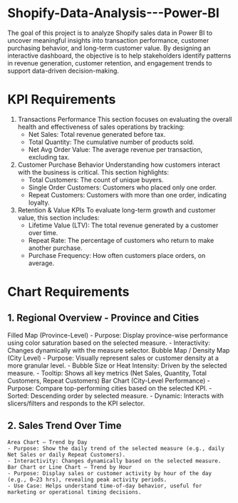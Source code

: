# Shopify-Data-Analysis---Power-BI
The goal of this project is to analyze Shopify sales data in Power BI to uncover meaningful insights into transaction performance, customer purchasing behavior, and long-term customer value. By designing an interactive dashboard, the objective is to help stakeholders identify patterns in revenue generation, customer retention, and engagement trends to support data-driven decision-making.

# KPI Requirements
1. Transactions Performance
    This section focuses on evaluating the overall health and effectiveness of sales operations by tracking:
    - Net Sales: Total revenue generated before tax.
    - Total Quantity: The cumulative number of products sold.
    - Net Avg Order Value: The average revenue per transaction, excluding tax.
2. Customer Purchase Behavior
    Understanding how customers interact with the business is critical. This section highlights:
    - Total Customers: The count of unique buyers.
    - Single Order Customers: Customers who placed only one order.
    - Repeat Customers: Customers with more than one order, indicating loyalty.
3. Retention & Value KPIs
    To evaluate long-term growth and customer value, this section includes:
    - Lifetime Value (LTV): The total revenue generated by a customer over time.
    - Repeat Rate: The percentage of customers who return to make another purchase.
    - Purchase Frequency: How often customers place orders, on average.
      
# Chart Requirements
## 1. Regional Overview - Province and Cities
   Filled Map (Province-Level)
    - Purpose: Display province-wise performance using color saturation based on the selected measure.
    - Interactivity: Changes dynamically with the measure selector.
   Bubble Map / Density Map (City Level)
    - Purpose: Visually represent sales or customer density at a more granular level.
    - Bubble Size or Heat Intensity: Driven by the selected measure.
    - Tooltip: Shows all key metrics (Net Sales, Quantity, Total Customers, Repeat Customers)
   Bar Chart (City-Level Performance)
    - Purpose: Compare top-performing cities based on the selected KPI.
    - Sorted: Descending order by selected measure.
    - Dynamic: Interacts with slicers/filters and responds to the KPI selector.
## 2. Sales Trend Over Time
    Area Chart – Trend by Day
    - Purpose: Show the daily trend of the selected measure (e.g., daily Net Sales or daily Repeat Customers).
    - Interactivity: Changes dynamically based on the selected measure.
    Bar Chart or Line Chart – Trend by Hour
    - Purpose: Display sales or customer activity by hour of the day (e.g., 0–23 hrs), revealing peak activity periods.
    - Use Case: Helps understand time-of-day behavior, useful for marketing or operational timing decisions.






